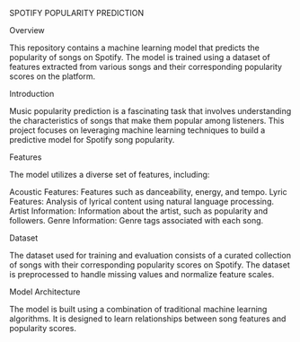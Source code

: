 SPOTIFY POPULARITY PREDICTION


Overview 

This repository contains a machine learning model that predicts the popularity of songs on Spotify. The model is trained using a dataset of features extracted from various songs and their corresponding popularity scores on the platform.

Introduction 

Music popularity prediction is a fascinating task that involves understanding the characteristics of songs that make them popular among listeners. This project focuses on leveraging machine learning techniques to build a predictive model for Spotify song popularity.

Features

The model utilizes a diverse set of features, including:

Acoustic Features: Features such as danceability, energy, and tempo.
Lyric Features: Analysis of lyrical content using natural language processing.
Artist Information: Information about the artist, such as popularity and followers.
Genre Information: Genre tags associated with each song.

Dataset

The dataset used for training and evaluation consists of a curated collection of songs with their corresponding popularity scores on Spotify. The dataset is preprocessed to handle missing values and normalize feature scales.

Model Architecture

The model is built using a combination of traditional machine learning algorithms. It is designed to learn relationships between song features and popularity scores.
